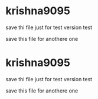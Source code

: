 # krishna9095

save thi file just for test version test

save this file for anothere one
# krishna9095

save thi file just for test version test

save this file for anothere one
